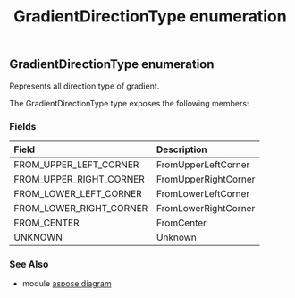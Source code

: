 ﻿---
title: GradientDirectionType enumeration
second_title: Aspose.Diagram for Python via .NET API References
description: 
type: docs
weight: 2990
url: /python-net/aspose.diagram/gradientdirectiontype/
is_root: false
---

## GradientDirectionType enumeration

Represents all direction type of gradient.



The GradientDirectionType type exposes the following members:

### Fields
| Field | Description |
| :- | :- |
| FROM_UPPER_LEFT_CORNER | FromUpperLeftCorner |
| FROM_UPPER_RIGHT_CORNER | FromUpperRightCorner |
| FROM_LOWER_LEFT_CORNER | FromLowerLeftCorner |
| FROM_LOWER_RIGHT_CORNER | FromLowerRightCorner |
| FROM_CENTER | FromCenter |
| UNKNOWN | Unknown |


### See Also

* module [aspose.diagram](../)
